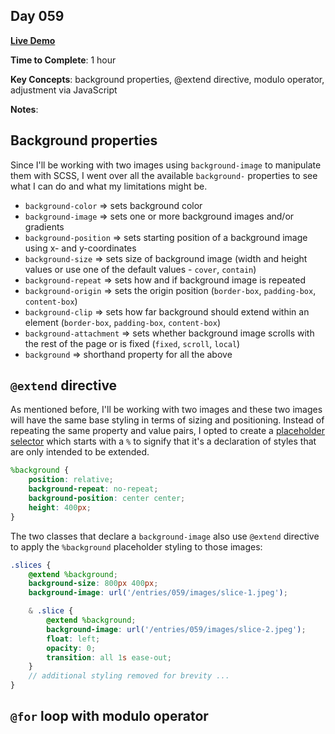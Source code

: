 ## Day 059

**<a href="https://css100.aniqa.dev#day-059">Live Demo</a>**

**Time to Complete**: 1 hour

**Key Concepts**: background properties, @extend directive, modulo operator, adjustment via JavaScript

**Notes**:

## Background properties

Since I'll be working with two images using `background-image` to manipulate them with SCSS, I went over all the available `background-` properties to see what I can do and what my limitations might be.

- `background-color` => sets background color
- `background-image` => sets one or more background images and/or gradients
- `background-position` => sets starting position of a background image using x- and y-coordinates
- `background-size` => sets size of background image (width and height values or use one of the default values - `cover`, `contain`)
- `background-repeat` => sets how and if background image is repeated
- `background-origin` => sets the origin position (`border-box`, `padding-box`, `content-box`)
- `background-clip` => sets how far background should extend within an element (`border-box`, `padding-box`, `content-box`)
- `background-attachment` => sets whether background image scrolls with the rest of the page or is fixed (`fixed`, `scroll`, `local`)
- `background` => shorthand property for all the above

## `@extend` directive

As mentioned before, I'll be working with two images and these two images will have the same base styling in terms of sizing and positioning. Instead of repeating the same property and value pairs, I opted to create a <a href="https://sass-lang.com/documentation/style-rules/placeholder-selectors/">placeholder selector</a> which starts with a `%` to signify that it's a declaration of styles that are only intended to be extended.

```scss
%background {
	position: relative;
	background-repeat: no-repeat;
	background-position: center center;
	height: 400px;
}
```

The two classes that declare a `background-image` also use `@extend` directive to apply the `%background` placeholder styling to those images:

```scss
.slices {
	@extend %background;
	background-size: 800px 400px;
	background-image: url('/entries/059/images/slice-1.jpeg');

	& .slice {
		@extend %background;
		background-image: url('/entries/059/images/slice-2.jpeg');
		float: left;
		opacity: 0;
		transition: all 1s ease-out;
	}
	// additional styling removed for brevity ...
}
```

## `@for` loop with modulo operator
